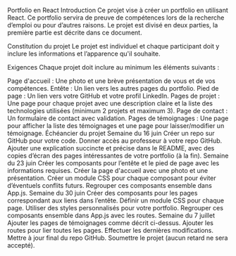 Portfolio en React
Introduction
Ce projet vise à créer un portfolio en utilisant React. Ce portfolio servira de preuve de compétences lors de la recherche d’emploi ou pour d’autres raisons. Le projet est divisé en deux parties, la première partie est décrite dans ce document.

Constitution du projet
Le projet est individuel et chaque participant doit y inclure les informations et l’apparence qu'il souhaite.

Exigences
Chaque projet doit inclure au minimum les éléments suivants :

Page d'accueil : Une photo et une brève présentation de vous et de vos compétences.
Entête : Un lien vers les autres pages du portfolio.
Pied de page : Un lien vers votre GitHub et votre profil LinkedIn.
Pages de projet : Une page pour chaque projet avec une description claire et la liste des technologies utilisées (minimum 2 projets et maximum 3).
Page de contact : Un formulaire de contact avec validation.
Pages de témoignages : Une page pour afficher la liste des témoignages et une page pour laisser/modifier un témoignage.
Échéancier du projet
Semaine du 16 juin
Créer un repo sur GitHub pour votre code.
Donner accès au professeur à votre repo GitHub.
Ajouter une explication succincte et précise dans le README, avec des copies d’écran des pages intéressantes de votre portfolio (à la fin).
Semaine du 23 juin
Créer les composants pour l’entête et le pied de page avec les informations requises.
Créer la page d'accueil avec une photo et une présentation.
Créer un module CSS pour chaque composant pour éviter d’éventuels conflits futurs.
Regrouper ces composants ensemble dans App.js.
Semaine du 30 juin
Créer des composants pour les pages correspondant aux liens dans l’entête.
Définir un module CSS pour chaque page.
Utiliser des styles personnalisés pour votre portfolio.
Regrouper ces composants ensemble dans App.js avec les routes.
Semaine du 7 juillet
Ajouter les pages de témoignages comme décrit ci-dessus.
Ajouter les routes pour lier toutes les pages.
Effectuer les dernières modifications.
Mettre à jour final du repo GitHub.
Soumettre le projet (aucun retard ne sera accepté).
